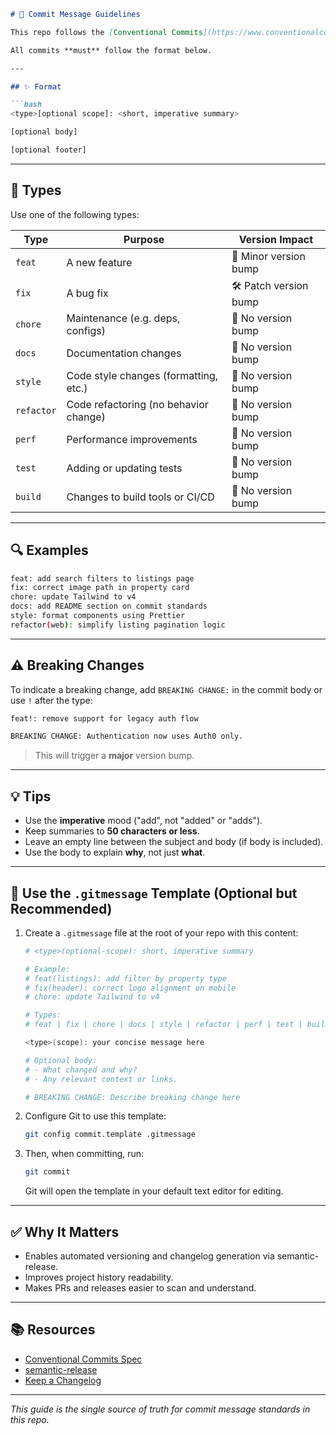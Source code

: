 ```markdown
# 📝 Commit Message Guidelines

This repo follows the [Conventional Commits](https://www.conventionalcommits.org/) specification to standardize commit messages and enable automated versioning via `semantic-release`.

All commits **must** follow the format below.

---

## ✨ Format

```bash
<type>[optional scope]: <short, imperative summary>

[optional body]

[optional footer]
```

---

## 🔧 Types

Use one of the following types:

| Type        | Purpose                                | Version Impact        |
|-------------|----------------------------------------|------------------------|
| `feat`      | A new feature                          | 🚀 Minor version bump  |
| `fix`       | A bug fix                              | 🛠 Patch version bump  |
| `chore`     | Maintenance (e.g. deps, configs)       | 🚫 No version bump     |
| `docs`      | Documentation changes                  | 🚫 No version bump     |
| `style`     | Code style changes (formatting, etc.)  | 🚫 No version bump     |
| `refactor`  | Code refactoring (no behavior change)  | 🚫 No version bump     |
| `perf`      | Performance improvements               | 🚫 No version bump     |
| `test`      | Adding or updating tests               | 🚫 No version bump     |
| `build`     | Changes to build tools or CI/CD        | 🚫 No version bump     |

---

## 🔍 Examples

```bash
feat: add search filters to listings page
fix: correct image path in property card
chore: update Tailwind to v4
docs: add README section on commit standards
style: format components using Prettier
refactor(web): simplify listing pagination logic
```

---

## ⚠️ Breaking Changes

To indicate a breaking change, add `BREAKING CHANGE:` in the commit body or use `!` after the type:

```bash
feat!: remove support for legacy auth flow

BREAKING CHANGE: Authentication now uses Auth0 only.
```

> This will trigger a **major** version bump.

---

## 💡 Tips

- Use the **imperative** mood ("add", not "added" or "adds").
- Keep summaries to **50 characters or less**.
- Leave an empty line between the subject and body (if body is included).
- Use the body to explain **why**, not just **what**.

---

## 🚀 Use the `.gitmessage` Template (Optional but Recommended)

1. Create a `.gitmessage` file at the root of your repo with this content:

    ```bash
    # <type>(optional-scope): short, imperative summary

    # Example:
    # feat(listings): add filter by property type
    # fix(header): correct logo alignment on mobile
    # chore: update Tailwind to v4

    # Types:
    # feat | fix | chore | docs | style | refactor | perf | test | build

    <type>(scope): your concise message here

    # Optional body:
    # - What changed and why?
    # - Any relevant context or links.

    # BREAKING CHANGE: Describe breaking change here
    ```

2. Configure Git to use this template:

    ```bash
    git config commit.template .gitmessage
    ```

3. Then, when committing, run:

    ```bash
    git commit
    ```

    Git will open the template in your default text editor for editing.

---

## ✅ Why It Matters

- Enables automated versioning and changelog generation via semantic-release.
- Improves project history readability.
- Makes PRs and releases easier to scan and understand.

---

## 📚 Resources

- [Conventional Commits Spec](https://www.conventionalcommits.org/)
- [semantic-release](https://semantic-release.gitbook.io/semantic-release/)
- [Keep a Changelog](https://keepachangelog.com/en/1.0.0/)

---

_This guide is the single source of truth for commit message standards in this repo._